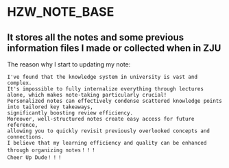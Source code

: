 # HZW_NOTE_BASE
## It stores all the notes and some previous information files I made or collected when in ZJU

The reason why I start to updating my note:

    I've found that the knowledge system in university is vast and complex. 
    It's impossible to fully internalize everything through lectures alone, which makes note-taking particularly crucial! 
    Personalized notes can effectively condense scattered knowledge points into tailored key takeaways, 
    significantly boosting review efficiency. 
    Moreover, well-structured notes create easy access for future reference, 
    allowing you to quickly revisit previously overlooked concepts and connections.
    I believe that my learning efficiency and quality can be enhanced through organizing notes！！！
    Cheer Up Dude！！！
    
